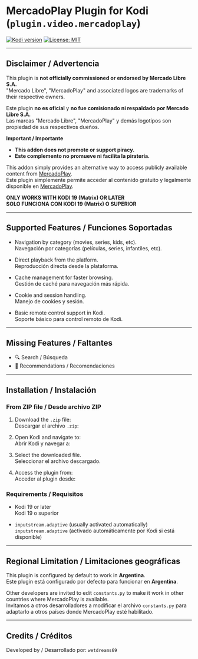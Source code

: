 # MercadoPlay Plugin for Kodi (`plugin.video.mercadoplay`)

[![Kodi version](https://img.shields.io/badge/kodi%20versions-19+-blue)](https://kodi.tv/)
[![License: MIT](https://img.shields.io/badge/License-MIT-yellow.svg)](https://opensource.org/licenses/MIT)

---

## Disclaimer / Advertencia

This plugin is **not officially commissioned or endorsed by Mercado Libre S.A.**  
"Mercado Libre", "MercadoPlay" and associated logos are trademarks of their respective owners.

Este plugin **no es oficial** y **no fue comisionado ni respaldado por Mercado Libre S.A.**  
Las marcas "Mercado Libre", "MercadoPlay" y demás logotipos son propiedad de sus respectivos dueños.

**Important / Importante**

- **This addon does not promote or support piracy.**
- **Este complemento no promueve ni facilita la piratería.**

This addon simply provides an alternative way to access publicly available content from [MercadoPlay](https://play.mercadolibre.com.ar).  
Este plugin simplemente permite acceder al contenido gratuito y legalmente disponible en [MercadoPlay](https://play.mercadolibre.com.ar).

**ONLY WORKS WITH KODI 19 (Matrix) OR LATER**  
**SOLO FUNCIONA CON KODI 19 (Matrix) O SUPERIOR**

---

## Supported Features / Funciones Soportadas

- Navigation by category (movies, series, kids, etc).  
  Navegación por categorías (películas, series, infantiles, etc).

- Direct playback from the platform.  
  Reproducción directa desde la plataforma.

- Cache management for faster browsing.  
  Gestión de caché para navegación más rápida.

- Cookie and session handling.  
  Manejo de cookies y sesión.

- Basic remote control support in Kodi.  
  Soporte básico para control remoto de Kodi.

---

## Missing Features / Faltantes

- 🔍 Search / Búsqueda  
- 🤖 Recommendations / Recomendaciones

---

## Installation / Instalación

### From ZIP file / Desde archivo ZIP

1. Download the `.zip` file:  
   Descargar el archivo `.zip`:


2. Open Kodi and navigate to:  
Abrir Kodi y navegar a:


3. Select the downloaded file.  
Seleccionar el archivo descargado.

4. Access the plugin from:  
Acceder al plugin desde:


### Requirements / Requisitos

- Kodi 19 or later  
Kodi 19 o superior

- `inputstream.adaptive` (usually activated automatically)  
`inputstream.adaptive` (activado automáticamente por Kodi si está disponible)

---

## Regional Limitation / Limitaciones geográficas

This plugin is configured by default to work in **Argentina**.  
Este plugin está configurado por defecto para funcionar en **Argentina**.

Other developers are invited to edit `constants.py` to make it work in other countries where MercadoPlay is available.  
Invitamos a otros desarrolladores a modificar el archivo `constants.py` para adaptarlo a otros países donde MercadoPlay esté habilitado.

---

## Credits / Créditos

Developed by / Desarrollado por: `wetdreams69`
